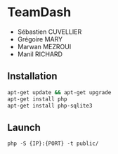# TeamDash

* Sébastien CUVELLIER 
* Grégoire MARY
* Marwan MEZROUI
* Manil RICHARD

## Installation

```bash
apt-get update && apt-get upgrade
apt-get install php
apt-get install php-sqlite3
```

## Launch

```
php -S {IP}:{PORT} -t public/
```